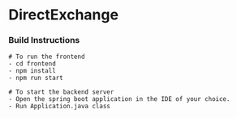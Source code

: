 # DirectExchange


### Build Instructions

```
# To run the frontend
- cd frontend
- npm install
- npm run start

```

```
# To start the backend server
- Open the spring boot application in the IDE of your choice.
- Run Application.java class

```
